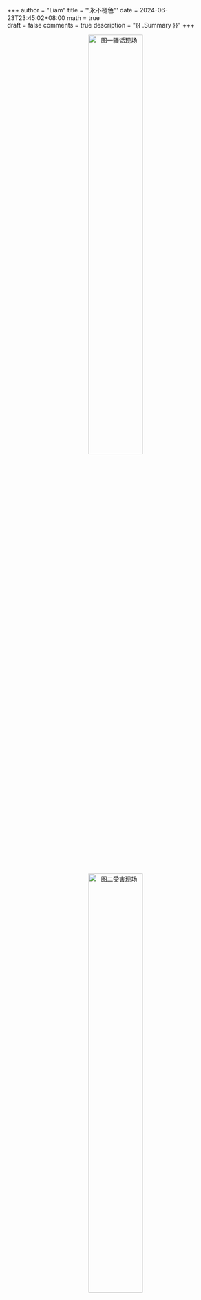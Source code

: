 +++
author = "Liam"
title = '“永不褪色”'
date = 2024-06-23T23:45:02+08:00
math = true                                
draft = false
comments = true
description = "{{ .Summary }}"
+++

 <div align="center">
 <img src="https://pic1.zhimg.com/80/v2-5f0e76d5dee609d877c48cb38792719b_1440w.png" alt="图一骚话现场" width="50%" height="auto">
 </div>

 <div align="center">
 <img src="https://pic1.zhimg.com/80/v2-b2c44a3dd57b4455e3d8450be01bde13_1440w.png" alt="图二受害现场" width="50%" height="auto">
 </div>
蓝黑墨水里的蓝色染料会氧化褪色，但是由鞣酸亚铁氧化成的黑色鞣酸铁是永不褪色的。你以为我的意思是，用¥8.5就可以写一篇传世的的情书？错啦，就可以收获一张蓝眼忧郁粉床单！

 <div align="center">
 <img src="https://picx.zhimg.com/80/v2-2fc8ec73d54529f7cf578fb535e2e890_1440w.gif" alt=": (" width="50%" height="auto">
 </div>
